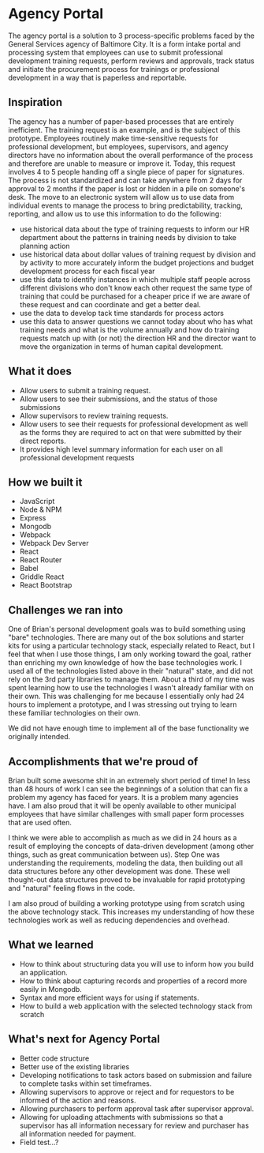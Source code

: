 # Agency Portal

The agency portal is a solution to 3 process-specific problems faced by the General Services agency of Baltimore City. It is a form intake portal and processing system that employees can use to submit professional development training requests, perform reviews and approvals, track status and initiate the procurement process for trainings or professional development in a way that is paperless and reportable.

## Inspiration

The agency has a number of paper-based processes that are entirely inefficient.  The training request is an example, and is the subject of this prototype.  Employees routinely make time-sensitive requests for professional development, but employees, supervisors, and agency directors have no information about the overall performance of the process and therefore are unable to measure or improve it. Today, this request involves 4 to 5 people handing off a single piece of paper for signatures.  The process is not standardized and can take anywhere from 2 days for approval to 2 months if the paper is lost or hidden in a pile on someone's desk.   The move to an electronic system will allow us to use data from individual events to manage the process to bring predictability, tracking, reporting, and allow us to use this information to do the following:
* use historical data about the type of training requests to inform our HR department about the patterns in training needs by division to take planning action
* use historical data about dollar values of training request by division and by activity to more accurately inform the budget projections and budget development process for each fiscal year
* use this data to identify instances in which multiple staff people across different divisions who don't know each other request the same type of training that could be purchased for a cheaper price if we are aware of these request and can coordinate and get a better deal.
* use the data to develop tack time standards for process actors
* use this data to answer questions we cannot today about who has what training needs and what is the volume annually and how do training requests match up with (or not) the direction HR and the director want to move the organization in terms of human capital development.

## What it does

* Allow users to submit a training request.
* Allow users to see their submissions, and the status of those submissions
* Allow supervisors to review training requests.
* Allow users to see their requests for professional development as well as the forms they are required to act on that were submitted by their direct reports.
* It provides high level summary information for each user on all professional development requests

## How we built it

* JavaScript
* Node & NPM
* Express
* Mongodb
* Webpack
* Webpack Dev Server
* React
* React Router
* Babel
* Griddle React
* React Bootstrap

## Challenges we ran into

One of Brian's personal development goals was to build something using "bare" technologies.  There are many out of the box solutions and starter kits for using a particular technology stack, especially related to React, but I feel that when I use those things, I am only working toward the goal, rather than enriching my own knowledge of how the base technologies work.  I used all of the technologies listed above in their "natural" state, and did not rely on the 3rd party libraries to manage them.  About a third of my time was spent learning how to use the technologies I wasn't already familiar with on their own.  This was challenging for me because I essentially only had 24 hours to implement a prototype, and I was stressing out trying to learn these familiar technologies on their own.

We did not have enough time to implement all of the base functionality we originally intended.

## Accomplishments that we're proud of

Brian built some awesome shit in an extremely short period of time!  In less than 48 hours of work I can see the beginnings of a solution that can fix a problem my agency has faced for years.  It is a problem many agencies have.   I am also proud that it will be openly available to other municipal employees that have similar challenges with small paper form processes that are used often.

I think we were able to accomplish as much as we did in 24 hours as a result of employing the concepts of data-driven development (among other things, such as great communication between us).  Step One was understanding the requirements, modeling the data, then building out all data structures before any other development was done.  These well thought-out data structures proved to be invaluable for rapid prototyping and "natural" feeling flows in the code.

I am also proud of building a working prototype using from scratch using the above technology stack.  This increases my understanding of how these technologies work as well as reducing dependencies and overhead.

## What we learned

* How to think about structuring data you will use to inform how you build an application.
* How to think about capturing records and properties of a record more easily in Mongodb.
* Syntax and more efficient ways for using if statements.
* How to build a web application with the selected technology stack from scratch

## What's next for Agency Portal

* Better code structure
* Better use of the existing libraries
* Developing notifications to task actors based on submission and failure to complete tasks within set timeframes.
* Allowing supervisors to approve or reject and for requestors to be informed of the action and reasons.
* Allowing purchasers to perform approval task after supervisor approval.
* Allowing for uploading attachments with submissions so that a supervisor has all information necessary for review and purchaser has all information needed for payment.
* Field test...?
